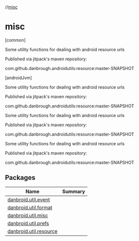 //[misc](index.md)



# misc  
 [common] 



Some utility functions for dealing with android resource urls



Published via jitpack's maven repository: 



com.github.danbrough.androidutils:resource:master-SNAPSHOT



   
 [androidJvm] 



Some utility functions for dealing with android resource urls



Published via jitpack's maven repository: 



com.github.danbrough.androidutils:resource:master-SNAPSHOT







Some utility functions for dealing with android resource urls



Published via jitpack's maven repository: 



com.github.danbrough.androidutils:resource:master-SNAPSHOT







Some utility functions for dealing with android resource urls



Published via jitpack's maven repository: 



com.github.danbrough.androidutils:resource:master-SNAPSHOT



   


## Packages  
  
|  Name|  Summary| 
|---|---|
| [danbroid.util.event](danbroid.util.event/index.md) | 
| [danbroid.util.format](danbroid.util.format/index.md) | 
| [danbroid.util.misc](danbroid.util.misc/index.md) | 
| [danbroid.util.prefs](danbroid.util.prefs/index.md) | 
| [danbroid.util.resource](danbroid.util.resource/index.md) | 

